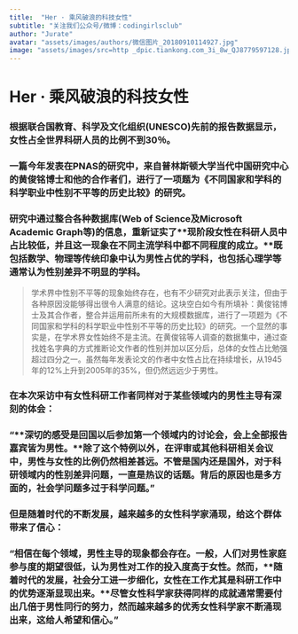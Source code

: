 ```yaml
---
title:  "Her · 乘风破浪的科技女性"
subtitle: "关注我们公众号/微博：codingirlsclub"
author: "Jurate"
avatar: "assets/images/authors/微信图片_20180910114927.jpg"
image: "assets/images/src=http _dpic.tiankong.com_3i_8w_QJ8779597128.jpg&refer=http _dpic.tiankong.com&app=2002&size=f9999,10000&q=a80&n=0&g=0n&fmt=jpeg.jpg"
---
```


# Her · 乘风破浪的科技女性

### **根据联合国教育、科学及文化组织(UNESCO)先前的报告数据显示，女性占全世界科研人员的比例不到30％。**

### 一篇今年发表在PNAS的研究中，来自普林斯顿大学当代中国研究中心的黄俊铭博士和他的合作者们，进行了一项题为《不同国家和学科的科学职业中性别不平等的历史比较》的研究。

### 研究中通过整合各种数据库(Web of Science及Microsoft Academic Graph等)的信息，重新证实了**现阶段女性在科研人员中占比较低，并且这一现象在不同主流学科中都不同程度的成立。**既包括数学、物理等传统印象中认为男性占优的学科，也包括心理学等通常认为性别差异不明显的学科。



>  学术界中性别不平等的现象始终存在，也有不少研究对此表示关注，但由于各种原因没能够得出很令人满意的结论。这块空白如今有所填补：黄俊铭博士及其合作者，整合并运用前所未有的大规模数据库，进行了一项题为《不同国家和学科的科学职业中性别不平等的历史比较》的研究。一个显然的事实是，在学术界女性始终不是主流。在黄俊铭等人调查的数据集中，通过查找姓名字典的方式推断论文作者的性别并加以区分后，总体的女性占比勉强超过四分之一。虽然每年发表论文的作者中女性占比在持续增长，从1945年的12%上升到2005年的35%，但仍然远远少于男性。

### 在本次采访中有女性科研工作者同样对于某些领域内的男性主导有深刻的体会：

### “**深切的感受是回国以后参加第一个领域内的讨论会，会上全部报告嘉宾皆为男性。**除了这个特例以外，在评审或其他科研相关会议中，男性与女性的比例仍然相差甚远。不管是国内还是国外，对于科研领域内的性别差异问题，一直是热议的话题。**背后的原因也是多方面的，社会学问题多过于科学问题。”**

### 但是随着时代的不断发展，越来越多的女性科学家涌现，给这个群体带来了信心：

### “相信在每个领域，男性主导的现象都会存在。一般，人们对男性家庭参与度的期望很低，认为男性对工作的投入度高于女性。然而，**随着时代的发展，社会分工进一步细化，女性在工作尤其是科研工作中的优势逐渐显现出来。**尽管女性科学家获得同样的成就通常需要付出几倍于男性同行的努力，然而越来越多的优秀女性科学家不断涌现出来，这给人希望和信心。”


